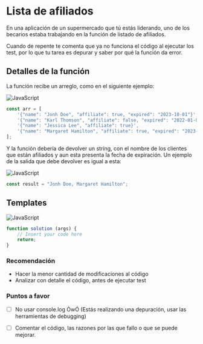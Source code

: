 # Lista de afiliados

En una aplicación de un supermercado que tú estás liderando, uno de los becarios estaba trabajando en la función de listado de afiliados.

Cuando de repente te comenta que ya no funciona el código al ejecutar los test, por lo que tu tarea es depurar y 
saber por qué la función da error.

## Detalles de la función

La función recibe un arreglo, como en el siguiente ejemplo:

![JavaScript][js]
```js
const arr = [
    '{"name": "Jonh Doe", "affiliate": true, "expired": "2023-10-01"}',
    '{"name": "Karl Thomson", "affiliate": false, "expired": "2022-01-01"}',
    '{"name": "Jessica Lee", "affiliate": true}',
    '{"name": "Margaret Hamilton", "affiliate": true, "expired": "2023-12-21"}'
];
```

Y la función debería de devolver un string, con el nombre de los clientes que están afiliados y aun esta presenta la 
fecha de expiración. Un ejemplo de la salida que debe devolver es igual a esta:

![JavaScript][js]
```js
const result = "Jonh Doe, Margaret Hamilton";
```

## Templates


![JavaScript][js]
```js
function solution (args) {
    // Insert your code here
    return;
}
```

### Recomendación
- Hacer la menor cantidad de modificaciones al código
- Analizar con detalle el código, antes de ejecutar test

### Puntos a favor
- [ ] No usar console.log ÒwÓ (Estás realizando una depuración, usar las herramientas de debugging)
- [ ] Comentar el código, las razones por las que fallo o que se puede mejorar.


[java]: https://img.shields.io/badge/java-%23ED8B00.svg?style=for-the-badge&logo=openjdk&logoColor=white
[js]: https://img.shields.io/badge/javascript-%23323330.svg?style=for-the-badge&logo=javascript&logoColor=%23F7DF1E